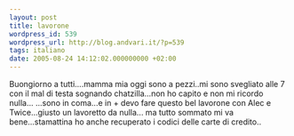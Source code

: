 ```yaml
---
layout: post
title: lavorone
wordpress_id: 539
wordpress_url: http://blog.andvari.it/?p=539
tags: italiano
date: 2005-08-24 14:12:02.000000000 +02:00
---
```

Buongiorno a tutti....mamma mia oggi sono a pezzi..mi sono svegliato alle 7 con il mal di testa sognando chatzilla...non ho capito e non mi ricordo nulla...
...sono in coma...e in + devo fare questo bel lavorone con Alec e Twice...giusto un lavoretto da nulla... ma tutto sommato mi va bene...stamattina ho anche recuperato i codici delle carte di credito..
